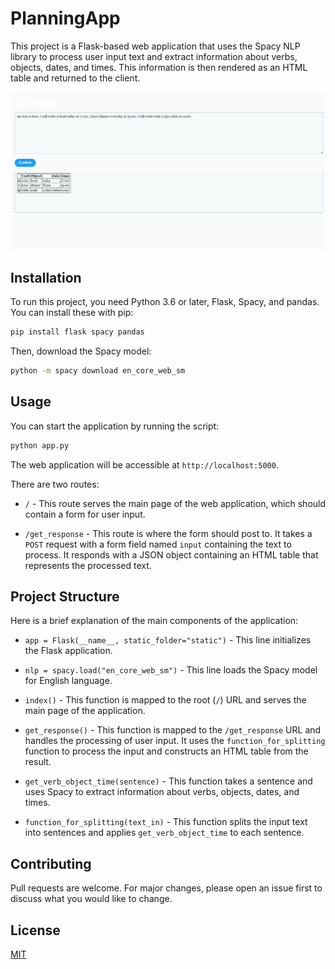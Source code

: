 # PlanningApp

This project is a Flask-based web application that uses the Spacy NLP library to process user input text and extract information about verbs, objects, dates, and times. This information is then rendered as an HTML table and returned to the client.

<img src="https://github.com/alihakimtaskiran/PlanningApp/blob/main/Ekran%20g%C3%B6r%C3%BCnt%C3%BCs%C3%BC%202023-05-17%20160949.png?raw=true">

## Installation

To run this project, you need Python 3.6 or later, Flask, Spacy, and pandas. You can install these with pip:

```bash
pip install flask spacy pandas
```

Then, download the Spacy model:

```bash
python -m spacy download en_core_web_sm
```

## Usage

You can start the application by running the script:

```bash
python app.py
```

The web application will be accessible at `http://localhost:5000`.

There are two routes:

- `/` - This route serves the main page of the web application, which should contain a form for user input.

- `/get_response` - This route is where the form should post to. It takes a `POST` request with a form field named `input` containing the text to process. It responds with a JSON object containing an HTML table that represents the processed text.

## Project Structure

Here is a brief explanation of the main components of the application:

- `app = Flask(__name__, static_folder="static")` - This line initializes the Flask application.

- `nlp = spacy.load("en_core_web_sm")` - This line loads the Spacy model for English language.

- `index()` - This function is mapped to the root (`/`) URL and serves the main page of the application.

- `get_response()` - This function is mapped to the `/get_response` URL and handles the processing of user input. It uses the `function_for_splitting` function to process the input and constructs an HTML table from the result.

- `get_verb_object_time(sentence)` - This function takes a sentence and uses Spacy to extract information about verbs, objects, dates, and times.

- `function_for_splitting(text_in)` - This function splits the input text into sentences and applies `get_verb_object_time` to each sentence.

## Contributing

Pull requests are welcome. For major changes, please open an issue first to discuss what you would like to change.

## License

[MIT](https://choosealicense.com/licenses/mit/)
